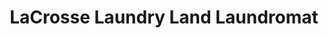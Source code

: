 ---
title: "LaCrosse Laundry Land Laundromat"
url: /la-crosse/lacrosse-laundry-land-laundromat/
shop: laundry
---